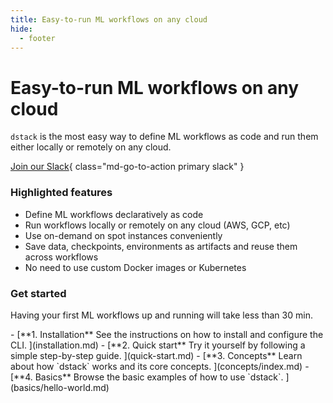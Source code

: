 ```yaml
---
title: Easy-to-run ML workflows on any cloud
hide:
  - footer
---
```


# Easy-to-run ML workflows on any cloud

[//]: # ([![Slack]&#40;https://img.shields.io/badge/slack-join%20community-blueviolet?logo=slack&style=for-the-badge&#41;]&#40;https://join.slack.com/t/dstackai/shared_invite/zt-xdnsytie-D4qU9BvJP8vkbkHXdi6clQ&#41; )

`dstack` is the most easy way to define ML workflows as code and run them either locally or remotely on any cloud.

[Join our Slack](https://join.slack.com/t/dstackai/shared_invite/zt-xdnsytie-D4qU9BvJP8vkbkHXdi6clQ){ class="md-go-to-action primary slack" }

### Highlighted features

* Define ML workflows declaratively as code
* Run workflows locally or remotely on any cloud (AWS, GCP, etc)
* Use on-demand on spot instances conveniently
* Save data, checkpoints, environments as artifacts and reuse them across workflows
* No need to use custom Docker images or Kubernetes

### Get started

Having your first ML workflows up and running will take less than 30 min.

<div class="grid cards" markdown>
- [**1. Installation**
   See the instructions on how to install and configure the CLI.
  ](installation.md)
- [**2. Quick start**
   Try it yourself by following a simple step-by-step guide.
  ](quick-start.md)
- [**3. Concepts**
   Learn about how `dstack` works and its core concepts.
  ](concepts/index.md)
- [**4. Basics**
   Browse the basic examples of how to use `dstack`.
  ](basics/hello-world.md)
</div>